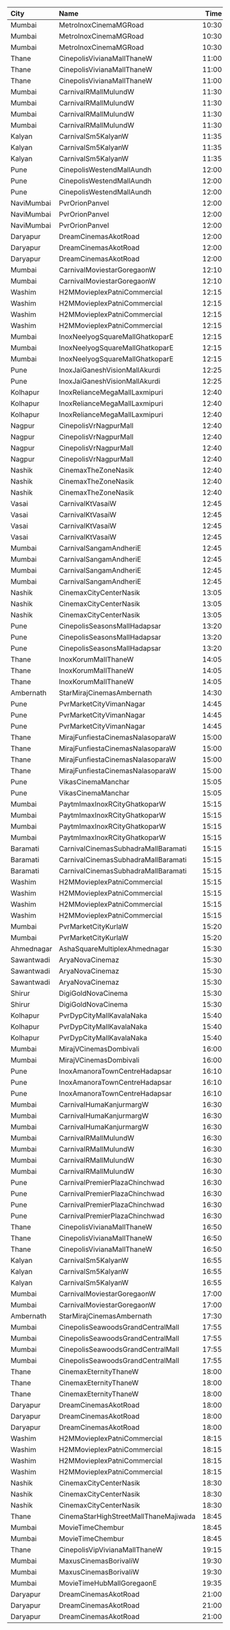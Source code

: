 | City       | Name                                  |  Time | Type                  | Price | Capacity | Booked |
| :--------- | :------------------------------------ | ----: | :-------------------- | ----: | -------: | -----: |
| Mumbai     | MetroInoxCinemaMGRoad                 | 10:30 | Club                  |  112₹ |       64 |      0 |
| Mumbai     | MetroInoxCinemaMGRoad                 | 10:30 | Executive             |  112₹ |       18 |      0 |
| Mumbai     | MetroInoxCinemaMGRoad                 | 10:30 | Royale                |  112₹ |       21 |      0 |
| Thane      | CinepolisVivianaMallThaneW            | 11:00 | Normal                |  150₹ |       27 |     14 |
| Thane      | CinepolisVivianaMallThaneW            | 11:00 | Executive             |  150₹ |      104 |     54 |
| Thane      | CinepolisVivianaMallThaneW            | 11:00 | Premium               |  150₹ |       46 |     23 |
| Mumbai     | CarnivalRMallMulundW                  | 11:30 | SpecialOffline        |  110₹ |       40 |     20 |
| Mumbai     | CarnivalRMallMulundW                  | 11:30 | SilverOffline         |  150₹ |      100 |     50 |
| Mumbai     | CarnivalRMallMulundW                  | 11:30 | GoldOffline           |  160₹ |      140 |     70 |
| Mumbai     | CarnivalRMallMulundW                  | 11:30 | PlatinumOffline       |  220₹ |       13 |      7 |
| Kalyan     | CarnivalSm5KalyanW                    | 11:35 | GoldOffline           |   90₹ |       56 |      0 |
| Kalyan     | CarnivalSm5KalyanW                    | 11:35 | SilverOffline         |   90₹ |       23 |      0 |
| Kalyan     | CarnivalSm5KalyanW                    | 11:35 | PlatinumOffline       |   90₹ |       88 |      6 |
| Pune       | CinepolisWestendMallAundh             | 12:00 | Executive             |  150₹ |       38 |      0 |
| Pune       | CinepolisWestendMallAundh             | 12:00 | Premium               |  150₹ |       25 |      0 |
| Pune       | CinepolisWestendMallAundh             | 12:00 | Normal                |  150₹ |       11 |      0 |
| NaviMumbai | PvrOrionPanvel                        | 12:00 | Classic               |  110₹ |       10 |      0 |
| NaviMumbai | PvrOrionPanvel                        | 12:00 | Prime                 |  140₹ |       49 |      7 |
| NaviMumbai | PvrOrionPanvel                        | 12:00 | PrimePlus             |  170₹ |       13 |      4 |
| Daryapur   | DreamCinemasAkotRoad                  | 12:00 | Vip                   |  160₹ |       62 |     32 |
| Daryapur   | DreamCinemasAkotRoad                  | 12:00 | Gold                  |  130₹ |       92 |     45 |
| Daryapur   | DreamCinemasAkotRoad                  | 12:00 | Silver                |   90₹ |       72 |     36 |
| Mumbai     | CarnivalMoviestarGoregaonW            | 12:10 | GoldOffline           |  110₹ |       23 |      2 |
| Mumbai     | CarnivalMoviestarGoregaonW            | 12:10 | SilverOffline         |  110₹ |       13 |      0 |
| Washim     | H2MMovieplexPatniCommercial           | 12:15 | Gl                    |  100₹ |       96 |      0 |
| Washim     | H2MMovieplexPatniCommercial           | 12:15 | Pl                    |  100₹ |       60 |      0 |
| Washim     | H2MMovieplexPatniCommercial           | 12:15 | Sf                    |  100₹ |      500 |    479 |
| Washim     | H2MMovieplexPatniCommercial           | 12:15 | Sl                    |   70₹ |       52 |      0 |
| Mumbai     | InoxNeelyogSquareMallGhatkoparE       | 12:15 | Executive             |  112₹ |       20 |      0 |
| Mumbai     | InoxNeelyogSquareMallGhatkoparE       | 12:15 | Premier               |  112₹ |       78 |      0 |
| Mumbai     | InoxNeelyogSquareMallGhatkoparE       | 12:15 | Silver                |  112₹ |       40 |      0 |
| Pune       | InoxJaiGaneshVisionMallAkurdi         | 12:25 | Premiere              |  112₹ |       46 |      0 |
| Pune       | InoxJaiGaneshVisionMallAkurdi         | 12:25 | Silver                |  140₹ |       22 |      0 |
| Kolhapur   | InoxRelianceMegaMallLaxmipuri         | 12:40 | Club                  |  112₹ |       37 |      0 |
| Kolhapur   | InoxRelianceMegaMallLaxmipuri         | 12:40 | Executive             |  112₹ |       12 |      0 |
| Kolhapur   | InoxRelianceMegaMallLaxmipuri         | 12:40 | Royale                |  112₹ |        6 |      0 |
| Nagpur     | CinepolisVrNagpurMall                 | 12:40 | Vip                   |  200₹ |        4 |      0 |
| Nagpur     | CinepolisVrNagpurMall                 | 12:40 | Premium               |  110₹ |       19 |      4 |
| Nagpur     | CinepolisVrNagpurMall                 | 12:40 | Executive             |  110₹ |       20 |      0 |
| Nagpur     | CinepolisVrNagpurMall                 | 12:40 | Normal                |  110₹ |       10 |      0 |
| Nashik     | CinemaxTheZoneNasik                   | 12:40 | MmprimePlus           |  150₹ |        8 |      8 |
| Nashik     | CinemaxTheZoneNasik                   | 12:40 | Mmprime               |  110₹ |      131 |    131 |
| Nashik     | CinemaxTheZoneNasik                   | 12:40 | Mmclassic             |  100₹ |       28 |     28 |
| Vasai      | CarnivalKtVasaiW                      | 12:45 | Silver                |   70₹ |       54 |     26 |
| Vasai      | CarnivalKtVasaiW                      | 12:45 | Gold                  |   70₹ |       96 |     48 |
| Vasai      | CarnivalKtVasaiW                      | 12:45 | Platinum              |   70₹ |      118 |     58 |
| Vasai      | CarnivalKtVasaiW                      | 12:45 | Royal                 |   90₹ |       26 |     13 |
| Mumbai     | CarnivalSangamAndheriE                | 12:45 | PlatinumOffline       |  180₹ |       10 |      0 |
| Mumbai     | CarnivalSangamAndheriE                | 12:45 | GoldOffline           |  160₹ |       19 |      2 |
| Mumbai     | CarnivalSangamAndheriE                | 12:45 | SilverOffline         |  140₹ |       99 |      2 |
| Mumbai     | CarnivalSangamAndheriE                | 12:45 | BronzeOffline         |  110₹ |       26 |      0 |
| Nashik     | CinemaxCityCenterNasik                | 13:05 | Mmrecliner            |  260₹ |        9 |      0 |
| Nashik     | CinemaxCityCenterNasik                | 13:05 | Mmprime               |  140₹ |       69 |     14 |
| Nashik     | CinemaxCityCenterNasik                | 13:05 | Mmclassic             |  120₹ |       17 |     11 |
| Pune       | CinepolisSeasonsMallHadapsar          | 13:20 | Normal                |  110₹ |       29 |     14 |
| Pune       | CinepolisSeasonsMallHadapsar          | 13:20 | Executive             |  110₹ |       98 |     49 |
| Pune       | CinepolisSeasonsMallHadapsar          | 13:20 | Premium               |  110₹ |       35 |     20 |
| Thane      | InoxKorumMallThaneW                   | 14:05 | Club                  |  140₹ |       94 |      0 |
| Thane      | InoxKorumMallThaneW                   | 14:05 | Executive             |  140₹ |       25 |      0 |
| Thane      | InoxKorumMallThaneW                   | 14:05 | Royal                 |  230₹ |        9 |      0 |
| Ambernath  | StarMirajCinemasAmbernath             | 14:30 | Platinum              |  110₹ |       35 |      0 |
| Pune       | PvrMarketCityVimanNagar               | 14:45 | PrimePlus             |  200₹ |        5 |      0 |
| Pune       | PvrMarketCityVimanNagar               | 14:45 | Prime                 |  160₹ |       59 |      0 |
| Pune       | PvrMarketCityVimanNagar               | 14:45 | Classic               |  140₹ |       25 |      0 |
| Thane      | MirajFunfiestaCinemasNalasoparaW      | 15:00 | Silver                |  180₹ |       27 |      0 |
| Thane      | MirajFunfiestaCinemasNalasoparaW      | 15:00 | Gold                  |  200₹ |       40 |      0 |
| Thane      | MirajFunfiestaCinemasNalasoparaW      | 15:00 | Platinum              |  200₹ |       40 |      0 |
| Thane      | MirajFunfiestaCinemasNalasoparaW      | 15:00 | Vip                   |  250₹ |       11 |      0 |
| Pune       | VikasCinemaManchar                    | 15:05 | 1stClass              |   90₹ |      100 |      0 |
| Pune       | VikasCinemaManchar                    | 15:05 | 2ndClass              |   70₹ |      100 |      0 |
| Mumbai     | PaytmImaxInoxRCityGhatkoparW          | 15:15 | Club                  |  160₹ |       32 |      0 |
| Mumbai     | PaytmImaxInoxRCityGhatkoparW          | 15:15 | Executive             |  140₹ |       18 |      0 |
| Mumbai     | PaytmImaxInoxRCityGhatkoparW          | 15:15 | RoyalRecliner         |  280₹ |        6 |      0 |
| Mumbai     | PaytmImaxInoxRCityGhatkoparW          | 15:15 | Royal                 |  170₹ |       14 |      0 |
| Baramati   | CarnivalCinemasSubhadraMallBaramati   | 15:15 | Silver                |  150₹ |       48 |     24 |
| Baramati   | CarnivalCinemasSubhadraMallBaramati   | 15:15 | Gold                  |  150₹ |      144 |     89 |
| Baramati   | CarnivalCinemasSubhadraMallBaramati   | 15:15 | Sofa                  |  180₹ |       20 |     10 |
| Washim     | H2MMovieplexPatniCommercial           | 15:15 | Gl                    |  100₹ |       96 |      0 |
| Washim     | H2MMovieplexPatniCommercial           | 15:15 | Pl                    |  100₹ |       60 |      0 |
| Washim     | H2MMovieplexPatniCommercial           | 15:15 | Sf                    |  100₹ |      500 |    479 |
| Washim     | H2MMovieplexPatniCommercial           | 15:15 | Sl                    |   70₹ |       52 |      0 |
| Mumbai     | PvrMarketCityKurlaW                   | 15:20 | Classic               |  110₹ |       45 |      0 |
| Mumbai     | PvrMarketCityKurlaW                   | 15:20 | Prime                 |  140₹ |       58 |     10 |
| Ahmednagar | AshaSquareMultiplexAhmednagar         | 15:30 | GoldenClass           |  120₹ |      100 |      0 |
| Sawantwadi | AryaNovaCinemaz                       | 15:30 | Vip                   |  170₹ |      100 |      0 |
| Sawantwadi | AryaNovaCinemaz                       | 15:30 | Gold                  |  150₹ |      100 |      0 |
| Sawantwadi | AryaNovaCinemaz                       | 15:30 | Silver                |  150₹ |      100 |      0 |
| Shirur     | DigiGoldNovaCinema                    | 15:30 | Gold                  |  150₹ |      100 |      0 |
| Shirur     | DigiGoldNovaCinema                    | 15:30 | Silver                |  130₹ |      100 |      0 |
| Kolhapur   | PvrDypCityMallKavalaNaka              | 15:40 | Prime                 |  110₹ |       94 |     25 |
| Kolhapur   | PvrDypCityMallKavalaNaka              | 15:40 | Recliner              |  350₹ |        6 |      0 |
| Kolhapur   | PvrDypCityMallKavalaNaka              | 15:40 | Classic               |  110₹ |       23 |      0 |
| Mumbai     | MirajVCinemasDombivali                | 16:00 | Silver                |  130₹ |       13 |      0 |
| Mumbai     | MirajVCinemasDombivali                | 16:00 | Gold                  |  130₹ |       58 |      4 |
| Pune       | InoxAmanoraTownCentreHadapsar         | 16:10 | Club                  |  112₹ |       41 |      0 |
| Pune       | InoxAmanoraTownCentreHadapsar         | 16:10 | Executive             |  112₹ |       10 |      0 |
| Pune       | InoxAmanoraTownCentreHadapsar         | 16:10 | Royale                |  190₹ |        2 |      0 |
| Mumbai     | CarnivalHumaKanjurmargW               | 16:30 | SilverOffline         |  110₹ |       95 |     48 |
| Mumbai     | CarnivalHumaKanjurmargW               | 16:30 | GoldOffline           |  130₹ |       95 |     47 |
| Mumbai     | CarnivalHumaKanjurmargW               | 16:30 | PlatinumOffline       |  130₹ |      104 |     52 |
| Mumbai     | CarnivalRMallMulundW                  | 16:30 | SpecialOffline        |  110₹ |       40 |     20 |
| Mumbai     | CarnivalRMallMulundW                  | 16:30 | SilverOffline         |  150₹ |      100 |     50 |
| Mumbai     | CarnivalRMallMulundW                  | 16:30 | GoldOffline           |  160₹ |      140 |     70 |
| Mumbai     | CarnivalRMallMulundW                  | 16:30 | PlatinumOffline       |  220₹ |       13 |      7 |
| Pune       | CarnivalPremierPlazaChinchwad         | 16:30 | PlatinumOffline       |  160₹ |       95 |      0 |
| Pune       | CarnivalPremierPlazaChinchwad         | 16:30 | GoldOffline           |  140₹ |       42 |      0 |
| Pune       | CarnivalPremierPlazaChinchwad         | 16:30 | SilverOffline         |  110₹ |       21 |      0 |
| Pune       | CarnivalPremierPlazaChinchwad         | 16:30 | PremiumReclineOffline |  260₹ |        9 |      0 |
| Thane      | CinepolisVivianaMallThaneW            | 16:50 | Normal                |  150₹ |       27 |     14 |
| Thane      | CinepolisVivianaMallThaneW            | 16:50 | Executive             |  150₹ |      104 |     52 |
| Thane      | CinepolisVivianaMallThaneW            | 16:50 | Premium               |  150₹ |       46 |     25 |
| Kalyan     | CarnivalSm5KalyanW                    | 16:55 | GoldOffline           |  140₹ |       56 |      0 |
| Kalyan     | CarnivalSm5KalyanW                    | 16:55 | SilverOffline         |  110₹ |       23 |      0 |
| Kalyan     | CarnivalSm5KalyanW                    | 16:55 | PlatinumOffline       |  140₹ |       88 |      2 |
| Mumbai     | CarnivalMoviestarGoregaonW            | 17:00 | GoldOffline           |  110₹ |       23 |      0 |
| Mumbai     | CarnivalMoviestarGoregaonW            | 17:00 | SilverOffline         |  110₹ |       13 |      0 |
| Ambernath  | StarMirajCinemasAmbernath             | 17:30 | Platinum              |  110₹ |       35 |      0 |
| Mumbai     | CinepolisSeawoodsGrandCentralMall     | 17:55 | Normal                |  150₹ |       24 |      0 |
| Mumbai     | CinepolisSeawoodsGrandCentralMall     | 17:55 | Executive             |  150₹ |       37 |      0 |
| Mumbai     | CinepolisSeawoodsGrandCentralMall     | 17:55 | Premium               |  150₹ |       30 |      2 |
| Mumbai     | CinepolisSeawoodsGrandCentralMall     | 17:55 | Vip                   |  250₹ |        7 |      0 |
| Thane      | CinemaxEternityThaneW                 | 18:00 | Mmrecliner            |  220₹ |       17 |      0 |
| Thane      | CinemaxEternityThaneW                 | 18:00 | Mmprime               |  140₹ |       84 |      0 |
| Thane      | CinemaxEternityThaneW                 | 18:00 | Mmclassic             |  110₹ |       19 |      0 |
| Daryapur   | DreamCinemasAkotRoad                  | 18:00 | Vip                   |  160₹ |       62 |     32 |
| Daryapur   | DreamCinemasAkotRoad                  | 18:00 | Gold                  |  130₹ |       92 |     45 |
| Daryapur   | DreamCinemasAkotRoad                  | 18:00 | Silver                |   90₹ |       72 |     36 |
| Washim     | H2MMovieplexPatniCommercial           | 18:15 | Gl                    |  100₹ |       96 |      0 |
| Washim     | H2MMovieplexPatniCommercial           | 18:15 | Pl                    |  100₹ |       60 |      0 |
| Washim     | H2MMovieplexPatniCommercial           | 18:15 | Sf                    |  100₹ |      500 |    479 |
| Washim     | H2MMovieplexPatniCommercial           | 18:15 | Sl                    |   70₹ |       52 |      0 |
| Nashik     | CinemaxCityCenterNasik                | 18:30 | Mmrecliner            |  320₹ |        9 |      5 |
| Nashik     | CinemaxCityCenterNasik                | 18:30 | Mmprime               |  180₹ |       69 |     12 |
| Nashik     | CinemaxCityCenterNasik                | 18:30 | Mmclassic             |  150₹ |       17 |      0 |
| Thane      | CinemaStarHighStreetMallThaneMajiwada | 18:45 | Normal                |  130₹ |      221 |    116 |
| Mumbai     | MovieTimeChembur                      | 18:45 | Silver                |  180₹ |       81 |     16 |
| Mumbai     | MovieTimeChembur                      | 18:45 | Gold                  |  180₹ |        8 |      0 |
| Thane      | CinepolisVipVivianaMallThaneW         | 19:15 | Vip                   |  350₹ |       76 |     39 |
| Mumbai     | MaxusCinemasBorivaliW                 | 19:30 | Couple                |  199₹ |      100 |      0 |
| Mumbai     | MaxusCinemasBorivaliW                 | 19:30 | Recliner              |  199₹ |      100 |      0 |
| Mumbai     | MovieTimeHubMallGoregaonE             | 19:35 | Gold                  |  120₹ |       98 |     17 |
| Daryapur   | DreamCinemasAkotRoad                  | 21:00 | Vip                   |  160₹ |       62 |     32 |
| Daryapur   | DreamCinemasAkotRoad                  | 21:00 | Gold                  |  130₹ |       92 |     45 |
| Daryapur   | DreamCinemasAkotRoad                  | 21:00 | Silver                |   90₹ |       72 |     36 |